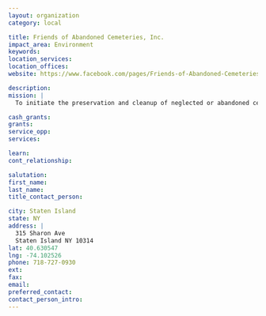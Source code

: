 ```yaml
---
layout: organization
category: local

title: Friends of Abandoned Cemeteries, Inc.
impact_area: Environment
keywords: 
location_services: 
location_offices: 
website: https://www.facebook.com/pages/Friends-of-Abandoned-Cemeteries-of-Staten-Island-FACSI/158775687492624

description: 
mission: |
  To initiate the preservation and cleanup of neglected or abandoned cemeteries, graveyards, burying grounds and churchyards; and to assist in the beautification, rehabilitation, and/or attempt to restore, and maintain, the markers, stones and history of such final resting places.

cash_grants: 
grants: 
service_opp: 
services: 

learn: 
cont_relationship: 

salutation: 
first_name: 
last_name: 
title_contact_person: 

city: Staten Island
state: NY
address: |
  315 Sharon Ave  
  Staten Island NY 10314
lat: 40.630547
lng: -74.102526
phone: 718-727-0930
ext: 
fax: 
email: 
preferred_contact: 
contact_person_intro: 
---
```

